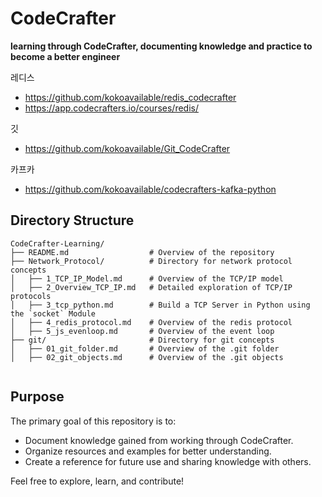 # CodeCrafter

**learning through CodeCrafter, documenting knowledge and practice to become a better engineer**

레디스
- https://github.com/kokoavailable/redis_codecrafter
- https://app.codecrafters.io/courses/redis/

깃
- https://github.com/kokoavailable/Git_CodeCrafter

카프카
- https://github.com/kokoavailable/codecrafters-kafka-python

## Directory Structure
```plaintext
CodeCrafter-Learning/
├── README.md                  # Overview of the repository
├── Network_Protocol/          # Directory for network protocol concepts
│   ├── 1_TCP_IP_Model.md      # Overview of the TCP/IP model
│   ├── 2_Overview_TCP_IP.md   # Detailed exploration of TCP/IP protocols
│   ├── 3_tcp_python.md        # Build a TCP Server in Python using the `socket` Module
│   ├── 4_redis_protocol.md    # Overview of the redis protocol
│   ├── 5_js_evenloop.md       # Overview of the event loop
├── git/                       # Directory for git concepts
│   ├── 01_git_folder.md       # Overview of the .git folder
│   ├── 02_git_objects.md      # Overview of the .git objects


```

## Purpose
The primary goal of this repository is to:
- Document knowledge gained from working through CodeCrafter.
- Organize resources and examples for better understanding.
- Create a reference for future use and sharing knowledge with others.

Feel free to explore, learn, and contribute!
